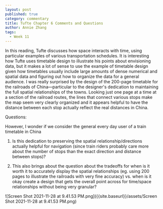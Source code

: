```yaml
---
layout: post
published: true
category: commentary
title: Tufte Chapter 6 Comments and Questions
author: Annie Zhang
tags:
  - Week 11
---
```

In this reading, Tufte discusses how space interacts with time, using particular examples of various transportation schedules. It is interesting how Tufte uses timetable design to illustrate his points about envisioning data, but it makes a lot of sense to use the example of timetable design given how timetables usually include large amounts of dense numerical and spatial data and figuring out how to organize the data for a general audience. I was really surprised by the design of the 200-page timetable for the railroads of China—particular to the designer's dedication to maintaining the full spatial relationships of the towns. Looking just one page at a time at a section of the railroad routes, the lines that connect various stops make the map seem very clearly organized and it appears helpful to have the distance between each stop actually reflect the real distances in China. 

Questions:

However, I wonder if we consider the general every day user of a train timetable in China

1) Is this dedication to preserving the spatial relationship/directions actually helpful for navigation (since train riders probably care more about the number of stops than the exact direction and distance between stops)?

2) This also brings about the question about the tradeoffs for when is it worth it to accurately display the spatial relationships (eg. using 200 pages to illustrate the railroads with very fine accuracy) vs. when is it okay create a design that gets the overall point across for time/space relationships without being very granular?

![Screen Shot 2021-11-28 at 9.41.53 PM.png]({{site.baseurl}}/assets/Screen Shot 2021-11-28 at 9.41.53 PM.png)